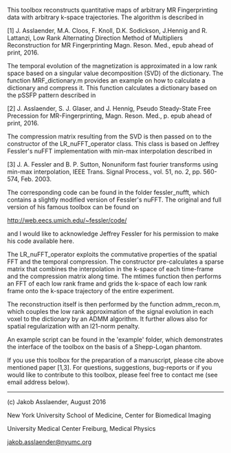 This toolbox reconstructs quantitative maps of arbitrary MR Fingerprinting data with arbitrary k-space trajectories. The algorithm is described in 

[1] J. Asslaender, M.A. Cloos, F. Knoll, D.K. Sodickson, J.Hennig and R. Lattanzi, Low Rank Alternating Direction Method of Multipliers Reconstruction for MR Fingerprinting  Magn. Reson. Med., epub ahead of print, 2016.

The temporal evolution of the magnetization is approximated in a low rank space based on a singular value decomposition (SVD) of the dictionary. The function MRF_dictionary.m provides an example on how to calculate a dictionary and compress it. This function calculates a dictionary based on the pSSFP pattern described in 

[2] J. Asslaender, S. J. Glaser, and J. Hennig, Pseudo Steady-State Free Precession for MR-Fingerprinting, Magn. Reson. Med., p. epub ahead of print, 2016.

The compression matrix resulting from the SVD is then passed on to the constructor of the LR_nuFFT_operator class. This class is based on Jeffrey Fessler's nuFFT implementation with min-max interpolation described in

[3] J. A. Fessler and B. P. Sutton, Nonuniform fast fourier transforms using min-max interpolation, IEEE Trans. Signal Process., vol. 51, no. 2, pp. 560-574, Feb. 2003.

The corresponding code can be found in the folder fessler_nufft, which contains a slightly modified version of Fessler's nuFFT. The original and full version of his famous toolbox can be found on

http://web.eecs.umich.edu/~fessler/code/

and I would like to acknowledge Jeffrey Fessler for his permission to make his code available here. 

The LR_nuFFT_operator exploits the commutative properties of the spatial FFT and the temporal compression. The constructor pre-calculates a sparse matrix that combines the interpolation in the k-space of each time-frame and the compression matrix along time. The mtimes function then performs an FFT of each low rank frame and grids the k-space of each low rank frame onto the k-space trajectory of the entire experiment.

The reconstruction itself is then performed by the function admm_recon.m, which couples the low rank approximation of the signal evolution in each voxel to the dictionary by an ADMM algorithm. It further allows also for spatial regularization with an l21-norm penalty. 

An example script can be found in the 'example' folder, which demonstrates the interface of the toolbox on the basis of a Shepp-Logan phantom. 

If you use this toolbox for the preparation of a manuscript, please cite above mentioned paper [1,3]. For questions, suggestions, bug-reports or if you would like to contribute to this toolbox, please feel free to contact me (see email address below).

_______________________________________
(c) Jakob Asslaender, August 2016

New York University School of Medicine, Center for Biomedical Imaging

University Medical Center Freiburg, Medical Physics

jakob.asslaender@nyumc.org